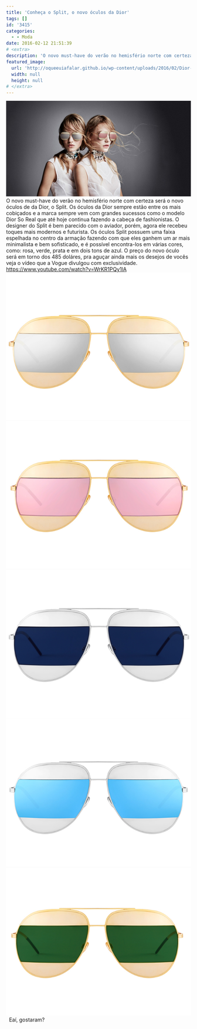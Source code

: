 ```yaml
---
title: 'Conheça o Split, o novo óculos da Dior'
tags: []
id: '3415'
categories:
  - - Moda
date: 2016-02-12 21:51:39
# <extra>
description: 'O novo must-have do verão no hemisfério norte com certeza será o novo óculos de da Dior, o Split. Os óculos da Dior sempre estão entre os mais cobiçados e a marca sempre vem com grandes sucessos como o modelo Dior So Real que até hoje continua fazendo a cabeça de fashionistas. O designer do Split é bem parecido com o aviador, porém, agora ele recebeu toques mais modernos e futurista. Os óculos Split possuem uma faixa espelhada no centro da armação fazendo com que eles ganhem um ar mais minimalista e bem sofisticado, e é possível encontra-los em várias cores, como: rosa, verde, prata e em dois tons de azul. O preço do novo óculo será em torno dos 485 doláres, pra aguçar ainda mais os desejos de vocês veja o vídeo que a Vogue divulgou com exclusividade. &nbsp; &hellip;'
featured_image: 
  url: 'http://oqueeuiafalar.github.io/wp-content/uploads/2016/02/Dior-Split-sunglasses-2016-1024x530.jpg'
  width: null
  height: null
# </extra>
---
```


[![óculos Split - Dior](/wp-content/uploads/2016/02/Dior-Split-sunglasses-2016-1024x530.jpg)](/wp-content/uploads/2016/02/Dior-Split-sunglasses-2016.jpg) O novo must-have do verão no hemisfério norte com certeza será o novo óculos de da Dior, o Split. Os óculos da Dior sempre estão entre os mais cobiçados e a marca sempre vem com grandes sucessos como o modelo Dior So Real que até hoje continua fazendo a cabeça de fashionistas. O designer do Split é bem parecido com o aviador, porém, agora ele recebeu toques mais modernos e futurista. Os óculos Split possuem uma faixa espelhada no centro da armação fazendo com que eles ganhem um ar mais minimalista e bem sofisticado, e é possível encontra-los em várias cores, como: rosa, verde, prata e em dois tons de azul. O preço do novo óculo será em torno dos 485 doláres, pra aguçar ainda mais os desejos de vocês veja o vídeo que a Vogue divulgou com exclusividade. https://www.youtube.com/watch?v=WrKR1PQy1lA [![dior apresenta o novo óculos Split](/wp-content/uploads/2016/02/dior-split-gold-silver-front.jpg)](/wp-content/uploads/2016/02/dior-split-gold-silver-front.jpg) [![novo óculos da Dior - Split](/wp-content/uploads/2016/02/dior-split-gold-pink-front.jpg)](/wp-content/uploads/2016/02/dior-split-gold-pink-front.jpg) [![Dior apresenta o novo óculos Split](/wp-content/uploads/2016/02/dior-split-silver-navyblue-front.jpg)](/wp-content/uploads/2016/02/dior-split-silver-navyblue-front.jpg) [![óculos Dior Split azul ](/wp-content/uploads/2016/02/dior-split-silver-blue-front.jpg)](/wp-content/uploads/2016/02/dior-split-silver-blue-front.jpg) [![dior apresenta o novo óculos Split](/wp-content/uploads/2016/02/dior-split-gold-green-front.jpg)](/wp-content/uploads/2016/02/dior-split-gold-green-front.jpg)   Eaí, gostaram?
